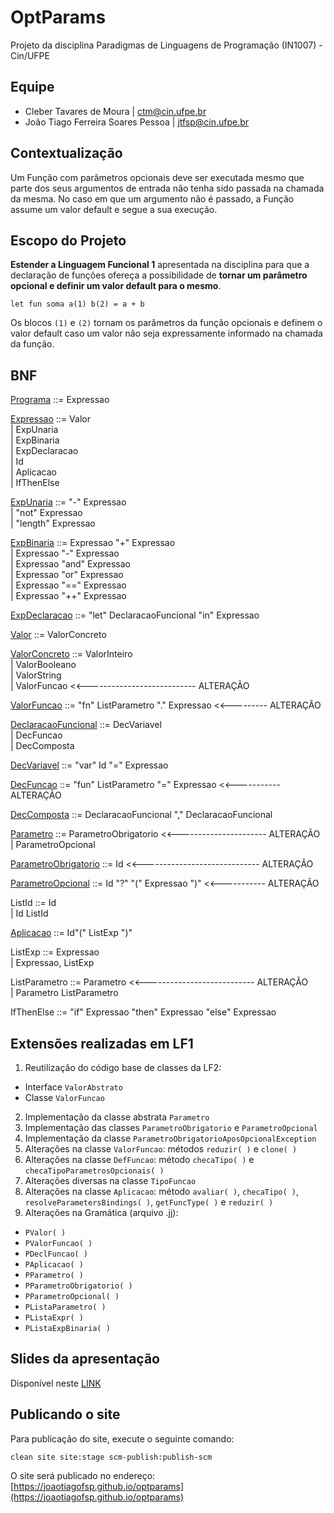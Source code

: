 # OptParams
Projeto da disciplina Paradigmas de Linguagens de Programação (IN1007) - Cin/UFPE

## Equipe
* Cleber Tavares de Moura | ctm@cin.ufpe.br
* João Tiago Ferreira Soares Pessoa | jtfsp@cin.ufpe.br

## Contextualização
Um Função com parâmetros opcionais deve ser executada mesmo que parte dos seus argumentos de entrada não tenha sido passada na chamada da mesma.
No caso em que um argumento não é passado, a Função assume um valor default e segue a sua execução.

## Escopo do Projeto
**Estender a Linguagem Funcional 1** apresentada na disciplina para que a declaração de funções ofereça a possibilidade de **tornar um parâmetro opcional e definir um valor default para o mesmo**.

```
let fun soma a(1) b(2) = a + b
```

Os blocos ``(1)`` e ``(2)`` tornam os parâmetros da função opcionais e definem o valor default caso um valor não seja expressamente informado na chamada da função.

## BNF
[Programa](src/main/java/plp/lf1/Programa.java) ::= Expressao

[Expressao](src/main/java/plp/le1/expressoes/Expressao.java) ::= Valor <br />
	| ExpUnaria <br />
	| ExpBinaria <br />
	| ExpDeclaracao <br />
	| Id <br />
	| Aplicacao <br />
	| IfThenElse <br />

[ExpUnaria](src/main/java/plp/le1/expressoes/ExpUnaria.java) ::= "-" Expressao <br />
		| "not" Expressao <br />
		| "length" Expressao <br />

[ExpBinaria](src/main/java/plp/le1/expressoes/ExpBinaria.java) ::= Expressao "+" Expressao <br />
		| Expressao "-" Expressao <br />
		| Expressao "and" Expressao <br />
		| Expressao "or" Expressao <br />
		| Expressao "==" Expressao <br />
		| Expressao "++" Expressao <br />

[ExpDeclaracao](src/main/java/plp/lf1/expressoes/ExpDeclaracao.java) ::= "let" DeclaracaoFuncional "in" Expressao

[Valor](src/main/java/plp/le1/expressoes/Valor.java) ::= ValorConcreto

[ValorConcreto](src/main/java/plp/le1/expressoes/ValorConcreto.java) ::= ValorInteiro <br />
		| ValorBooleano <br />
		| ValorString <br />
      		| ValorFuncao	<<--------------------------- ALTERAÇÃO

[ValorFuncao](src/main/java/plp/le2/expressoes/ValorFuncao.java) ::= "fn" ListParametro "." Expressao  <<--------- ALTERAÇÃO

[DeclaracaoFuncional](src/main/java/plp/lf1/expressoes/DeclaracaoFuncional.java) ::= DecVariavel <br />
			| DecFuncao <br />
			| DecComposta

[DecVariavel](src/main/java/plp/lf1/expressoes/DecVariavel.java) ::= "var" Id "=" Expressao

[DecFuncao](src/main/java/plp/optparam/expressoes/DecFuncao.java) ::= "fun" ListParametro "=" Expressao	<<----------- ALTERAÇÃO

[DecComposta](src/main/java/plp/lf1/expressoes/DecComposta.java) ::= DeclaracaoFuncional "," DeclaracaoFuncional

[Parametro](src/main/java/plp/le1/expressoes/Parametro.java) ::= ParametroObrigatorio   <<---------------------- ALTERAÇÃO <br />
		| ParametroOpcional

[ParametroObrigatorio](src/main/java/plp/le1/expressoes/ParametroObrigatorio.java) ::= Id   <<----------------------------- ALTERAÇÃO

[ParametroOpcional](src/main/java/plp/le1/expressoes/ParametroOpcional.java) ::= Id "?" "(" Expressao ")"	<<----------- ALTERAÇÃO

ListId ::= Id  <br />
	|  Id ListId

[Aplicacao](src/main/java/plp/optparam/expressoes/Aplicacao.java) ::= Id"(" ListExp ")"

ListExp ::= Expressao  <br />
	|  Expressao, ListExp

ListParametro ::= Parametro	<<--------------------------- ALTERAÇÃO <br />
		|  Parametro ListParametro

IfThenElse ::= "if" Expressao "then" Expressao "else" Expressao

## Extensões realizadas em LF1
1. Reutilização do código base de classes da LF2:
* Interface ```ValorAbstrato```
* Classe ```ValorFuncao```
2. Implementação da classe abstrata ```Parametro```
3. Implementação das classes ```ParametroObrigatorio``` e ```ParametroOpcional```
4. Implementação da classe ```ParametroObrigatorioAposOpcionalException```
5. Alterações na classe ```ValorFuncao```: métodos ```reduzir( )``` e ```clone( )```
6. Alterações na classe ```DefFuncao```: método ```checaTipo( )``` e ```checaTipoParametrosOpcionais( )```
7. Alterações diversas na classe ```TipoFuncao```
8. Alterações na classe ```Aplicacao```: método ```avaliar( )```, ```checaTipo( )```, ```resolveParametersBindings( )```, ```getFuncType( )``` e ```reduzir( )```
9. Alterações na Gramática (arquivo .jj):
* ```PValor( )```
* ```PValorFuncao( )```
* ```PDeclFuncao( )```
* ```PAplicacao( )```
* ```PParametro( )```
* ```PParametroObrigatorio( )```
* ```PParametroOpcional( )```
* ```PListaParametro( )```
* ```PListaExpr( )```
* ```PListaExpBinaria( )```

## Slides da apresentação

Disponível neste [LINK](https://docs.google.com/presentation/d/1Pb0hrHNTp-KSgiCw7io2ZlQeYakQCfIfzsrDbpknP34/edit?usp=sharing)

## Publicando o site

Para publicação do site, execute o seguinte comando:

```
clean site site:stage scm-publish:publish-scm
```

O site será publicado no endereço: [https://joaotiagofsp.github.io/optparams](https://joaotiagofsp.github.io/optparams)
